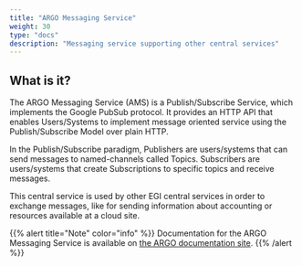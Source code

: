 ```yaml
---
title: "ARGO Messaging Service"
weight: 30
type: "docs"
description: "Messaging service supporting other central services"
---
```


## What is it?

The ARGO Messaging Service (AMS) is a Publish/Subscribe Service, which
implements the Google PubSub protocol. It provides an HTTP API that enables
Users/Systems to implement message oriented service using the Publish/Subscribe
Model over plain HTTP.

In the Publish/Subscribe paradigm, Publishers are users/systems that can send
messages to named-channels called Topics. Subscribers are users/systems that
create Subscriptions to specific topics and receive messages.

This central service is used by other EGI central services in order to exchange
messages, like for sending information about accounting or resources available
at a cloud site.

{{% alert title="Note" color="info" %}} Documentation for the ARGO Messaging
Service is available on
[the ARGO documentation site](https://argoeu.github.io/guides/messaging/).
{{% /alert %}}
